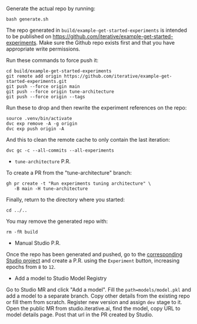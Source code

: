 Generate the actual repo by running: 

```
bash generate.sh
```

The repo generated in `build/example-get-started-experiments` is intended to be 
published on https://github.com/iterative/example-get-started-experiments. 
Make sure the Github repo exists first and that you have appropriate write 
permissions.

Run these commands to force push it:

```
cd build/example-get-started-experiments
git remote add origin https://github.com/iterative/example-get-started-experiments.git
git push --force origin main
git push --force origin tune-architecture
git push --force origin --tags
```

Run these to drop and then rewrite the experiment references on the repo:

```
source .venv/bin/activate
dvc exp remove -A -g origin
dvc exp push origin -A
```

And this to clean the remote cache to only contain the last iteration:

```
dvc gc -c --all-commits --all-experiments
```

- `tune-architecture` P.R.

To create a PR from the "tune-architecture" branch:

```
gh pr create -t "Run experiments tuning architecture" \
   -B main -H tune-architecture
```

Finally, return to the directory where you started:

```
cd ../..
```

You may remove the generated repo with:

```
rm -fR build
```

- Manual Studio P.R.

Once the repo has been generated and pushed, go to the 
[corresponding Studio project](https://studio.iterative.ai/team/Iterative/projects/example-get-started-experiments-y8toqd433r) 
and create a P.R. using the `Experiment` button, increasing epochs from `8` to 
`12`.

- Add a model to Studio Model Registry

Go to Studio MR and click "Add a model". Fill the `path=models/model.pkl` and add a model to a separate branch. 
Copy other details from the existing repo or fill them from scratch. 
Register new version and assign `dev` stage to it.
Open the public MR from studio.iterative.ai, find the model, copy URL to model details page.
Post that url in the PR created by Studio.
